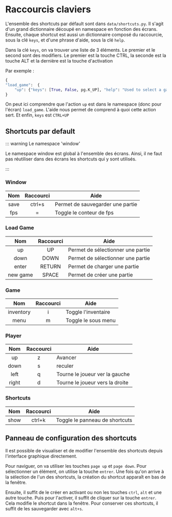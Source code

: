# Raccourcis claviers

L'ensemble des shortcuts par défault sont dans `data/shortcuts.py`. Il s'agit d'un grand dictionnaire découpé en namespace en fonction des écrans. Ensuite, chaque shortcut est aussi un dictionnaire composé du raccourcie, sous la clé `keys`, et d'une phrase d'aide, sous la clé `help`.

Dans la clé `keys`, on va trouver une liste de 3 éléments. Le premier et le second sont des modifiers. Le premier est la touche CTRL, la seconde est la touche ALT et la dernière est la touche d'activation

Par exemple :

```py
{
"load_game":  {
    "up": {"keys": [True, False, pg.K_UP], "help": "Used to select a game"},
}
```

On peut ici comprendre que l'action `up` est dans le namespace (donc pour l'écran) `load_game`. L'aide nous permet de comprend à quoi cette action sert. Et enfin, `keys` est `CTRL+UP`

## Shortcuts par default

::: warning Le namespace 'window'

Le namespace window est global à l'ensemble des écrans. Ainsi, il ne faut pas réutiliser dans des écrans les shortcuts qui y sont utilisés.

:::

### Window

| Nom  | Raccourci | Aide                             |
| :--: | :-------: | -------------------------------- |
| save |  ctrl+s   | Permet de sauvegarder une partie |
| fps  |     =     | Toggle le conteur de fps         |

### Load Game

|   Nom    | Raccourci | Aide                              |
| :------: | :-------: | --------------------------------- |
|    up    |    UP     | Permet de sélectionner une partie |
|   down   |   DOWN    | Permet de sélectionner une partie |
|  enter   |  RETURN   | Permet de charger une partie      |
| new game |   SPACE   | Permet de créer une partie        |

### Game

|    Nom    | Raccourci | Aide                |
| :-------: | :-------: | ------------------- |
| inventory |     i     | Toggle l'inventaire |
|   menu    |     m     | Toggle le sous menu |

### Player

|  Nom  | Raccourci | Aide                            |
| :---: | :-------: | ------------------------------- |
|  up   |     z     | Avancer                         |
| down  |     s     | reculer                         |
| left  |     q     | Tourne le joueur ver la gauche  |
| right |     d     | Tourne le joueur vers la droite |

### Shortcuts

| Nom  | Raccourci | Aide                           |
| :--: | :-------: | ------------------------------ |
| show |  ctrl+k   | Toggle le panneau de shortcuts |

## Panneau de configuration des shortcuts

Il est possible de visualiser et de modifier l'ensemble des shortcuts depuis l'interface graphique directement.

Pour naviguer, on va utiliser les touches `page up` et `page down`. Pour sélectionner un élément, on utilise la touche `entrer`. Une fois qu'on arrive à la sélection de l'un des shortcuts, la création du shortcut apparaît en bas de la fenêtre.

Ensuite, il suffit de le créer en activant ou non les touches `ctrl`, `alt` et une autre touche. Puis pour l'activer, il suffit de cliquer sur la touche `entrer`. Cela modifie le shortcut dans la fenêtre. Pour conserver ces shortcuts, il suffit de les sauvegarder avec `alt+s`.
